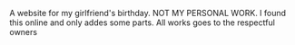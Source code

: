 A website for my girlfriend's birthday. NOT MY PERSONAL WORK. I found this online and only addes some parts. All works goes to the respectful owners
